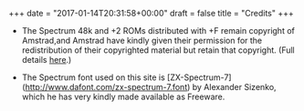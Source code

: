 +++
date = "2017-01-14T20:31:58+00:00"
draft = false
title = "Credits"
+++

* The Spectrum 48k and +2 ROMs distributed with +F remain copyright of Amstrad,and
Amstrad have kindly given their permission for the redistribution of their
copyrighted material but retain that copyright.
(Full details [here](https://groups.google.com/forum/#!msg/comp.sys.amstrad.8bit/HtpBU2Bzv_U/HhNDSU3MksAJ).)

* The Spectrum font used on this site is [ZX-Spectrum-7] (http://www.dafont.com/zx-spectrum-7.font)
by Alexander Sizenko, which he has very kindly made available as Freeware.
